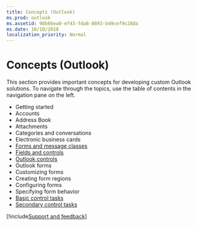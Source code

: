 ```yaml
---
title: Concepts (Outlook)
ms.prod: outlook
ms.assetid: 98b66ea0-ef43-fda8-8893-b49cef9c28da
ms.date: 10/10/2018
localization_priority: Normal
---
```



# Concepts (Outlook)

This section provides important concepts for developing custom Outlook solutions. To navigate through the topics, use the table of contents in the navigation pane on the left. 

- Getting started
- Accounts
- Address Book
- Attachments
- Categories and conversations
- Electronic business cards
- [Forms and message classes](../Forms/forms-and-message-classes.md)
- [Fields and controls](../Forms/fields-and-controls.md)
- [Outlook controls](../Forms/outlook-controls.md)
- Outlook forms
- Customizing forms
- Creating form regions
- Configuring forms
- Specifying form behavior
- [Basic control tasks](../Specifying-Form-Behavior/basic-control-tasks.md)
- [Secondary control tasks](../Specifying-Form-Behavior/secondary-control-tasks.md)

[!include[Support and feedback](~/includes/feedback-boilerplate.md)]
